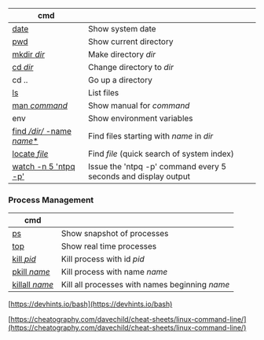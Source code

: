 
| cmd                                                          |                                                              |
| ------------------------------------------------------------ | ------------------------------------------------------------ |
| [date](http://unixhelp.ed.ac.uk/CGI/man-cgi?date)            | Show system date                                             |
| [pwd](http://unixhelp.ed.ac.uk/CGI/man-cgi?pwd)              | Show current directory                                       |
| [mkdir *dir*](http://unixhelp.ed.ac.uk/CGI/man-cgi?mkdir)    | Make directory *dir*                                         |
| [cd *dir*](http://unixhelp.ed.ac.uk/CGI/man-cgi?cd)          | Change directory to *dir*                                    |
| cd ..                                                        | Go up a directory                                            |
| [ls](http://unixhelp.ed.ac.uk/CGI/man-cgi?ls)                | List files                                                   |
| [man *command*](http://unixhelp.ed.ac.uk/CGI/man-cgi?man)    | Show manual for *command*                                    |
| env                                                          | Show enviro­nment variables                                  |
| [find */dir/* -name *name**](http://unixhelp.ed.ac.uk/CGI/man-cgi?find) | Find files starting with *name* in *dir*                     |
| [locate *file*](http://unixhelp.ed.ac.uk/CGI/man-cgi?locate) | Find *file* (quick search of system index)                   |
| [watch -n 5 'ntpq -p'](http://unixhelp.ed.ac.uk/CGI/man-cgi?watch) | Issue the 'ntpq -p' command every 5 seconds and display output |








### Process Management

| cmd                |                      |
| ------------------------------------------------------------ | ---------------------------------------------- |
| [ps](http://unixhelp.ed.ac.uk/CGI/man-cgi?ps)                | Show snapshot of processes                     |
| [top](http://unixhelp.ed.ac.uk/CGI/man-cgi?top)              | Show real time processes                       |
| [kill *pid*](http://unixhelp.ed.ac.uk/CGI/man-cgi?kill)      | Kill process with id *pid*                     |
| [pkill *name*](http://unixhelp.ed.ac.uk/CGI/man-cgi?pkill)   | Kill process with name *name*                  |
| [killall *name*](http://unixhelp.ed.ac.uk/CGI/man-cgi?killall) | Kill all processes with names beginning *name* |

[https://devhints.io/bash](https://devhints.io/bash)

[https://cheatography.com/davechild/cheat-sheets/linux-command-line/](https://cheatography.com/davechild/cheat-sheets/linux-command-line/)
